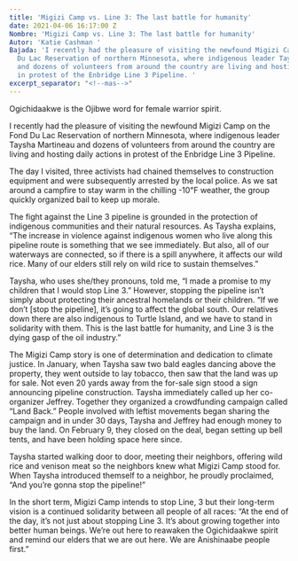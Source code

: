 ```yaml
---
title: 'Migizi Camp vs. Line 3: The last battle for humanity'
date: 2021-04-06 16:17:00 Z
Nombre: 'Migizi Camp vs. Line 3: The last battle for humanity'
Autor: 'Katie Cashman '
Bajada: 'I recently had the pleasure of visiting the newfound Migizi Camp on the Fond
  Du Lac Reservation of northern Minnesota, where indigenous leader Taysha Martineau
  and dozens of volunteers from around the country are living and hosting daily actions
  in protest of the Enbridge Line 3 Pipeline. '
excerpt_separator: "<!--mas-->"
---
```



Ogichidaakwe is the Ojibwe word for female warrior spirit.

<!--mas-->

I recently had the pleasure of visiting the newfound Migizi Camp on the Fond Du Lac Reservation of northern Minnesota, where indigenous leader Taysha Martineau and dozens of volunteers from around the country are living and hosting daily actions in protest of the Enbridge Line 3 Pipeline. 

The day I visited, three activists had chained themselves to construction equipment and were subsequently arrested by the local police. As we sat around a campfire to stay warm in the chilling -10℉ weather, the group quickly organized bail to keep up morale.

The fight against the Line 3 pipeline is grounded in the protection of indigenous communities and their natural resources. As Taysha explains, “The increase in violence against indigenous women who live along this pipeline route is something that we see immediately. But also, all of our waterways are connected, so if there is a spill anywhere, it affects our wild rice. Many of our elders still rely on wild rice to sustain themselves.”

Taysha, who uses she/they pronouns, told me, “I made a promise to my children that I would stop Line 3.” However, stopping the pipeline isn’t simply about protecting their ancestral homelands or their children. “If we don’t [stop the pipeline], it’s going to affect the global south. Our relatives down there are also indigenous to Turtle Island, and we have to stand in solidarity with them. This is the last battle for humanity, and Line 3 is the dying gasp of the oil industry.”

The Migizi Camp story is one of determination and dedication to climate justice. In January, when Taysha saw two bald eagles dancing above the property, they went outside to lay tobacco, then saw that the land was up for sale. Not even 20 yards away from the for-sale sign stood a sign announcing pipeline construction. Taysha immediately called up her co-organizer Jeffrey. Together they organized a crowdfunding campaign called “Land Back.” People involved with leftist movements began sharing the campaign and in under 30 days, Taysha and Jeffrey had enough money to buy the land. On February 9, they closed on the deal, began setting up bell tents, and have been holding space here since. 

Taysha started walking door to door, meeting their neighbors, offering wild rice and venison meat so the neighbors knew what Migizi Camp stood for. When Taysha introduced themself to a neighbor, he proudly proclaimed, “And you’re gonna stop the pipeline!”

In the short term, Migizi Camp intends to stop Line, 3 but their long-term vision is a continued solidarity between all people of all races: “At the end of the day, it’s not just about stopping Line 3. It’s about growing together into better human beings. We’re out here to reawaken the Ogichidaakwe spirit and remind our elders that we are out here. We are Anishinaabe people first.”
